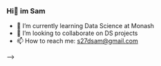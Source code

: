### Hi👋 im Sam 


- 🌱 I’m currently learning Data Science at Monash 
- 👯 I’m looking to collaborate on DS projects
- 📫 How to reach me: s27dsam@gmail.com

-->
